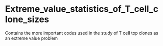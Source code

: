 # Extreme_value_statistics_of_T_cell_clone_sizes
Contains the more important codes used in the study of T cell top clones as an extreme value problem
